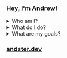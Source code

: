 ### Hey, I'm Andrew!
<details>
<summary>Who am I?</summary>
<ul><li>I'm a hobbyist programmer and a rising sophomore university student.</li></ul>
</details>
<details>
<summary>What do I do?</summary>
<ul>
<li>🎓 Studying CS at [Dalhousie University](https://www.dal.ca/).</li>
<li>📈 Currently working on [side projects](https://github.com/rredwiz?tab=repositories) for internships.</li>   
</ul>
</details>
<details>
<summary>What are my goals?</summary>
<ul>
<li>My main goal is learning and consistently putting in the effort to be better every day.</li>
<li>🎇 If you wish to collaborate on a project, contact me!</li>   
</ul>
</details>

### [andster.dev](https://andster.dev)
